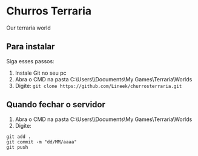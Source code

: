 # Churros Terraria
Our terraria world

## Para instalar
Siga esses passos:

1. Instale Git no seu pc
2. Abra o CMD na pasta C:\Users\\<usuario>\Documents\My Games\Terraria\Worlds
3. Digite: 
```git clone https://github.com/Lineek/churrosterraria.git```


## Quando fechar o servidor

1. Abra o CMD na pasta C:\Users\\<usuario>\Documents\My Games\Terraria\Worlds
2. Digite:
```
git add .
git commit -m "dd/MM/aaaa"
git push
```
